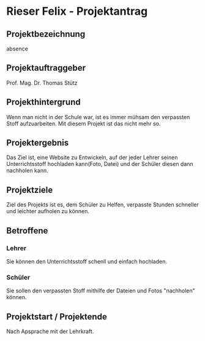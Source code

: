 # Rieser Felix - Projektantrag

## Projektbezeichnung
 
 absence

## Projektauftraggeber

Prof. Mag. Dr. Thomas Stütz

## Projekthintergrund

Wenn man nicht in der Schule war, ist es immer mühsam den verpassten Stoff aufzuarbeiten. Mit diesem Projekt ist das nicht mehr so.

## Projektergebnis

Das Ziel ist, eine Website zu Entwickeln, auf der jeder Lehrer seinen Unterrichtsstoff hochladen kann(Foto, Datei) und der Schüler diesen dann nachholen kann.

## Projektziele

Ziel des Projekts ist es, dem Schüler zu Helfen, verpasste Stunden schneller und leichter aufholen zu können.

## Betroffene

### Lehrer

Sie können den Unterrichtsstoff schenll und einfach hochladen.

### Schüler

Sie sollen den verpassten Stoff mithilfe der Dateien und Fotos "nachholen" können.

## Projektstart / Projektende

Nach Apsprache mit der Lehrkraft.
